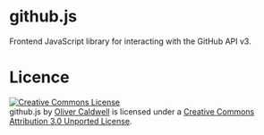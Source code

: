 # github.js

Frontend JavaScript library for interacting with the GitHub API v3.

# Licence

<a rel="license" href="http://creativecommons.org/licenses/by/3.0/"><img alt="Creative Commons License" style="border-width:0" src="http://i.creativecommons.org/l/by/3.0/88x31.png" /></a><br /><span xmlns:dct="http://purl.org/dc/terms/" property="dct:title">github.js</span> by <a xmlns:cc="http://creativecommons.org/ns#" href="http://olivercaldwell.co.uk/" property="cc:attributionName" rel="cc:attributionURL">Oliver Caldwell</a> is licensed under a <a rel="license" href="http://creativecommons.org/licenses/by/3.0/">Creative Commons Attribution 3.0 Unported License</a>.